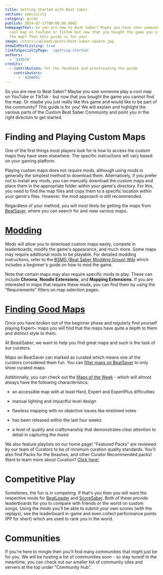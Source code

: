```yaml
---
title: Getting Started with Beat Saber
section: speciality
category: guide
publish: 2024-02-17T00:00:00.000Z
homepageText: So you are new to Beat Saber? Maybe you have seen someone play a
  cool map on YouTube or TikTok but now that you bought the game you cannot find
  the map? Then this guide is for you!
image: /static/uploads/posts/beat-saber-square.jpg
showInPostListing: true
linkToSpecialtyPage: '/getting-started'
authors:
  - '139574'
credits:
  - contribution: for the feedback and proofreading the guide
    contributors:
      - '4286051'
---
```


So you are new to Beat Saber? Maybe you saw someone play a cool map on YouTube or TikTok - but now that you bought the game you cannot find the map. Or maybe you just really like this game and would like to be part of the community? This guide is for you! We will explain and highlight the various parts of the Custom Beat Saber Community and point you in the right direction to get started.

# Finding and Playing Custom Maps

One of the first things most players look for is how to access the custom maps they have seen elsewhere. The specific instructions will vary based on your gaming platform.

Playing custom maps does not require mods, although using mods is generally the simplest method to download them. Alternatively, if you prefer not to install any mods, you can manually download the custom maps and place them in the appropriate folder within your game's directory. For this, you need to find the map files and copy them to a specific location within your game's files. However, the mod approach is still recommended.

Regardless of your method, you will most likely be getting the maps from [BeatSaver](https://beatsaver.com), where you can search for and view various maps.

# [Modding](/installing-the-mod-guide-necessary-for-any-custom-songs)

Mods will allow you to download custom maps easily, compete in leaderboards, modify the game's appearance, and much more. Some maps may require additional mods to be playable. For detailed modding instructions, refer to the [BSMG (Beat Saber Modding Group) Wiki](https://bsmg.wiki/beginners-guide.html) which includes a beginner's guide on how to mod the game.

Note that certain maps may also require specific mods to play. These can include **Chroma**, **Noodle Extensions**, and **Mapping Extensions**. If you are interested in maps that require these mods, you can find them by using the "Requirements" filters on map selection pages.

# [Finding Good Maps](getting-started/custom-songs)

Once you have broken out of the beginner phase and regularly find yourself playing Expert+ maps you will find that the maps have quite a depth to them and distinct style to them.

At BeastSaber, we want to help you find great maps and such is the task of our curators.

Maps on BeatSaver can marked as curated which means one of the curators considered them fun. You can [filter maps on BeatSaver](https://beatsaver.com/?curated=true) to only show curated maps.

Additionally, you can check out the [Maps of the Week](/maps-of-the-week/1) - which will almost always have the following characteristics:

- an accessible map with at least Hard, Expert and ExpertPlus difficulties

- manual lighting and impactful level design

- flawless mapping with no objective issues like mistimed notes

- has been released within the last four weeks

- a level of quality and craftsmanship that demonstrates clear attention to detail in capturing the music

We also feature playlists on our home page! "Featured Packs" are reviewed by our team of Curators to be of minimum curation quality standards. You'll also find Packs for the Beasties, and other Curator Recommended packs! Want to learn more about Curation? [Click here!](/curation)

# Competitive Play

Sometimes, the fun is in competing. If that's you then you will want the respective mods for [BeatLeader](https://beatleader.xyz/) and [ScoreSaber](https://scoresaber.com/). Both of these provide leaderboards for you to compare with friends or the world on custom songs. Using the mods you'll be able to submit your own scores (with the replays), see the leaderboard in-game and even collect performance points (PP for short) which are used to rank you in the world.

# Communities

If you're here to mingle then you'll find many communities that might just be for you. We will be hosting a list of communities soon - so stay tuned! In the meantime, you can check out our smaller list of community sites and servers at the top under "Community Hub".
